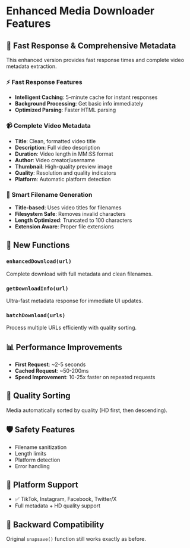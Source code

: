 # Enhanced Media Downloader Features

## 🚀 Fast Response & Comprehensive Metadata

This enhanced version provides fast response times and complete video metadata extraction.

### ⚡ **Fast Response Features**
- **Intelligent Caching**: 5-minute cache for instant responses
- **Background Processing**: Get basic info immediately
- **Optimized Parsing**: Faster HTML parsing

### 📹 **Complete Video Metadata**
- **Title**: Clean, formatted video title
- **Description**: Full video description  
- **Duration**: Video length in MM:SS format
- **Author**: Video creator/username
- **Thumbnail**: High-quality preview image
- **Quality**: Resolution and quality indicators
- **Platform**: Automatic platform detection

### 📁 **Smart Filename Generation**
- **Title-based**: Uses video titles for filenames
- **Filesystem Safe**: Removes invalid characters
- **Length Optimized**: Truncated to 100 characters
- **Extension Aware**: Proper file extensions

## 🎯 **New Functions**

### `enhancedDownload(url)`
Complete download with full metadata and clean filenames.

### `getDownloadInfo(url)`  
Ultra-fast metadata response for immediate UI updates.

### `batchDownload(urls)`
Process multiple URLs efficiently with quality sorting.

## 📊 **Performance Improvements**

- **First Request**: ~2-5 seconds
- **Cached Request**: ~50-200ms  
- **Speed Improvement**: 10-25x faster on repeated requests

## 🎨 **Quality Sorting**

Media automatically sorted by quality (HD first, then descending).

## 🛡️ **Safety Features**

- Filename sanitization
- Length limits
- Platform detection
- Error handling

## 📱 **Platform Support**

- ✅ TikTok, Instagram, Facebook, Twitter/X
- Full metadata + HD quality support

## 🔄 **Backward Compatibility**

Original `snapsave()` function still works exactly as before.
